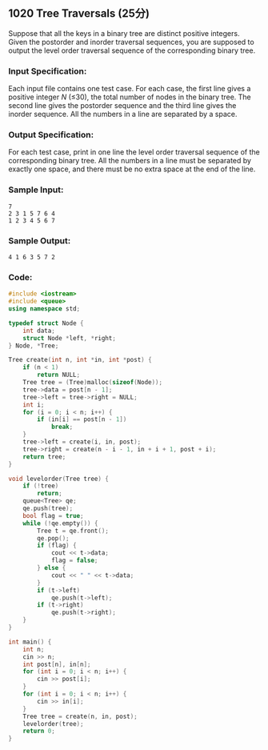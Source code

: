 ##  **1020** **Tree Traversals** (25分)

Suppose that all the keys in a binary tree are distinct positive integers. Given the postorder and inorder traversal sequences, you are supposed to output the level order traversal sequence of the corresponding binary tree.

### Input Specification:

Each input file contains one test case. For each case, the first line gives a positive integer *N* (≤30), the total number of nodes in the binary tree. The second line gives the postorder sequence and the third line gives the inorder sequence. All the numbers in a line are separated by a space.

### Output Specification:

For each test case, print in one line the level order traversal sequence of the corresponding binary tree. All the numbers in a line must be separated by exactly one space, and there must be no extra space at the end of the line.

### Sample Input:

```in
7
2 3 1 5 7 6 4
1 2 3 4 5 6 7
```

### Sample Output:

```out
4 1 6 3 5 7 2
```

### Code:

```c++
#include <iostream>
#include <queue>
using namespace std;

typedef struct Node {
    int data;
    struct Node *left, *right;
} Node, *Tree;

Tree create(int n, int *in, int *post) {
    if (n < 1)
        return NULL;
    Tree tree = (Tree)malloc(sizeof(Node));
    tree->data = post[n - 1];
    tree->left = tree->right = NULL;
    int i;
    for (i = 0; i < n; i++) {
        if (in[i] == post[n - 1])
            break;
    }
    tree->left = create(i, in, post);
    tree->right = create(n - i - 1, in + i + 1, post + i);
    return tree;
}

void levelorder(Tree tree) {
    if (!tree)
        return;
    queue<Tree> qe;
    qe.push(tree);
    bool flag = true;
    while (!qe.empty()) {
        Tree t = qe.front();
        qe.pop();
        if (flag) {
            cout << t->data;
            flag = false;
        } else {
            cout << " " << t->data;
        }
        if (t->left)
            qe.push(t->left);
        if (t->right)
            qe.push(t->right);
    }
}

int main() {
    int n;
    cin >> n;
    int post[n], in[n];
    for (int i = 0; i < n; i++) {
        cin >> post[i];
    }
    for (int i = 0; i < n; i++) {
        cin >> in[i];
    }
    Tree tree = create(n, in, post);
    levelorder(tree);
    return 0;
}
```


